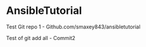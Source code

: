 # AnsibleTutorial

Test Git repo 1 - Github.com/smaxey843/ansibletutorial

Test of git add all - Commit2

